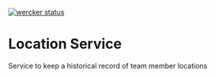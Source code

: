[![wercker status](https://app.wercker.com/status/6e2e4539d366f796b4df865883bae4da/m/master "wercker status")](https://app.wercker.com/project/byKey/6e2e4539d366f796b4df865883bae4da)

# Location Service
Service to keep a historical record of team member locations

